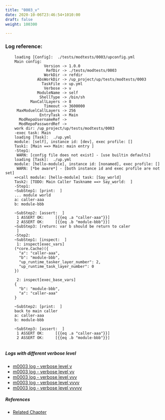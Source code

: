 ```yaml
---
title: "0003_v"
date: 2020-10-06T23:46:54+1010:00
draft: false
weight: 100300

---
```


### Log reference: <no value>

```
    loading [Config]:  ./tests/modtests/0003/upconfig.yml
    Main config:
                 Version -> 1.0.0
                  RefDir -> ./tests/modtests/0003
                 WorkDir -> refdir
              AbsWorkDir -> /up_project/up/tests/modtests/0003
                TaskFile -> up.yml
                 Verbose -> v
              ModuleName -> self
               ShellType -> /bin/sh
           MaxCallLayers -> 8
                 Timeout -> 3600000
     MaxModuelCallLayers -> 256
               EntryTask -> Main
      ModRepoUsernameRef -> 
      ModRepoPasswordRef -> 
    work dir: /up_project/up/tests/modtests/0003
    -exec task: Main
    loading [Task]:  ./up.yml
    module: [self], instance id: [dev], exec profile: []
    Task1: [Main ==> Main: main entry ]
    -Step1:
     WARN: [config file does not exist] - [use builtin defaults]
    loading [Task]:  ./up.yml
    module: [hello-module], instance id: [nonamed], exec profile: []
     WARN: [*be aware*] - [both instance id and exec profile are not set]
    =>call module: [hello-module] task: [Say_world]
    Task2: [TODO: Main Caller Taskname ==> Say_world:  ]
    -Step1:
    ~SubStep1: [print:  ]
    ... module world
    a: caller-aaa
    b: module-bbb
    
    ~SubStep2: [assert:  ]
     1 ASSERT OK:     [{{eq .a "caller-aaa"}}]
     2 ASSERT OK:     [{{eq .b "module-bbb"}}]
    ~SubStep3: [return: var b should be return to caler
     ]
    -Step2:
    ~SubStep1: [inspect:  ]
     1: inspect[exec_vars]
    (*core.Cache)({
      "a": "caller-aaa",
      "b": "module-bbb",
      "up_runtime_tasker_layer_number": 2,
      "up_runtime_task_layer_number": 0
    })
    
     2: inspect[exec_base_vars]
    {
      "b": "module-bbb",
      "a": "caller-aaa"
    }
    
    ~SubStep2: [print:  ]
    back to main caller
    a: caller-aaa
    b: module-bbb
    
    ~SubStep3: [assert:  ]
     1 ASSERT OK:     [{{eq .a "caller-aaa"}}]
     2 ASSERT OK:     [{{eq .b "module-bbb"}}]
    
```

##### Logs with different verbose level
* [m0003 log - verbose level v](../../logs/m0003_v)
* [m0003 log - verbose level vv](../../logs/m0003_vv)
* [m0003 log - verbose level vvv](../../logs/m0003_vvv)
* [m0003 log - verbose level vvvv](../../logs/m0003_vvvv)
* [m0003 log - verbose level vvvvv](../../logs/m0003_vvvvv)

##### References
* [Related Chapter](../../module/0003)
